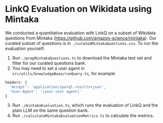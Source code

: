 # LinkQ Evaluation on Wikidata using Mintaka

We conducted a quantitative evaluation with LinkQ on a subset of Wikidata questions from Mintaka (https://github.com/amazon-science/mintaka). Our curated subset of questions is in `./curatedMintakaQuestions.csv`. To run the evaluation yourself:

1. Run `./prepMintakaQuestions.ts` to download the Mintaka test set and filter for our curated questions bank.
2. You may need to set a user agent in `src/utils/knowledgeBase/runQuery.ts`, for example
```ts
headers: {
  'Accept': 'application/sparql-results+json',
  'User-Agent': '[your user agent]'
}
```
3. Run `./mintakaEvaluation.ts`, which runs the evaluation of LinkQ and the plain LLM on the same question bank.
4. Run `./calculateMintakaEvaluationMetrics.ts` to calculate the metrics.